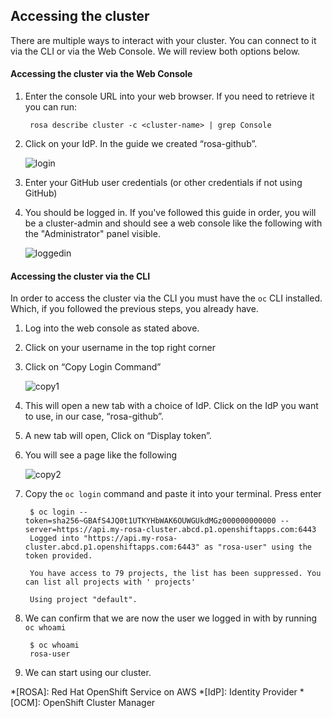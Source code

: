 ## Accessing the cluster
There are multiple ways to interact with your cluster.  You can connect to it via the CLI or via the Web Console. We will review both options below.

#### Accessing the cluster via the Web Console
1. Enter the console URL into your web browser.  If you need to retrieve it you can run:

        rosa describe cluster -c <cluster-name> | grep Console

1. Click on your IdP.  In the guide we created “rosa-github”.

    ![login](images/4-login.png)

1. Enter your GitHub user credentials (or other credentials if not using GitHub)
1. You should be logged in. If you've followed this guide in order, you will be a cluster-admin and should see a web console like the following with the "Administrator" panel visible.

    ![loggedin](images/6-logged.png)

#### Accessing the cluster via the CLI
In order to access the cluster via the CLI you must have the `oc` CLI installed.  Which, if you followed the previous steps, you already have.

1. Log into the web console as stated above.
1. Click on your username in the top right corner
1. Click on “Copy Login Command”

    ![copy1](images/6-copy_login.png)

1. This will open a new tab with a choice of IdP. Click on the IdP you want to use, in our case, “rosa-github”.
1. A new tab will open, Click on “Display token”.
1. You will see a page like the following

    ![copy2](images/6-copy_token.png)

1. Copy the `oc login` command and paste it into your terminal. Press enter

        $ oc login --token=sha256~GBAfS4JQ0t1UTKYHbWAK6OUWGUkdMGz000000000000 --server=https://api.my-rosa-cluster.abcd.p1.openshiftapps.com:6443
        Logged into "https://api.my-rosa-cluster.abcd.p1.openshiftapps.com:6443" as "rosa-user" using the token provided.

        You have access to 79 projects, the list has been suppressed. You can list all projects with ' projects'

        Using project "default".

1. We can confirm that we are now the user we logged in with by running `oc whoami`

        $ oc whoami
        rosa-user

1. We can start using our cluster.


*[ROSA]: Red Hat OpenShift Service on AWS
*[IdP]: Identity Provider
*[OCM]: OpenShift Cluster Manager
